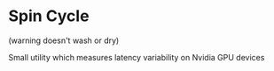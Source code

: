 # Spin Cycle
(warning doesn't wash or dry)

Small utility which measures latency variability on Nvidia GPU devices

